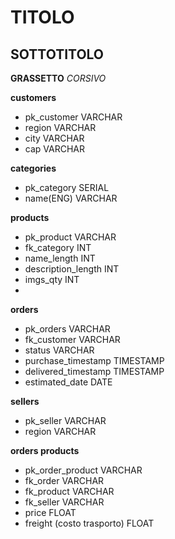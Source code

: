 # TITOLO
## SOTTOTITOLO

**GRASSETTO**
_CORSIVO_

**customers**
- pk_customer VARCHAR
- region VARCHAR
- city VARCHAR
- cap VARCHAR

**categories**
- pk_category SERIAL
- name(ENG) VARCHAR

**products**
- pk_product VARCHAR
- fk_category INT
- name_length INT
- description_length INT
- imgs_qty INT
- 
**orders**
- pk_orders VARCHAR
- fk_customer VARCHAR
- status VARCHAR
- purchase_timestamp TIMESTAMP
- delivered_timestamp TIMESTAMP
- estimated_date DATE

**sellers**
- pk_seller VARCHAR
- region VARCHAR

**orders products**
- pk_order_product VARCHAR
- fk_order VARCHAR 
- fk_product VARCHAR
- fk_seller VARCHAR
- price FLOAT
- freight (costo trasporto) FLOAT